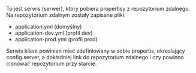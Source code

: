 To jest serwis (serwer), który pobiera propertisy z repozytorium zdalnego.
Na repozytorium zdalnym zostały zapisane pliki:
 - application.yml (domyślny)
 - application-dev.yml (profil dev)
 - application-prod.yml (profil prod)

Serwis klient powinien mieć zdefiniowany w sobie propertis, okreslający config.server, a dokładniej link do repozytorium zdalnego i czy powinno clonować repozytorium przy starcie.
